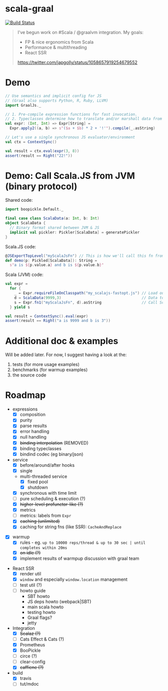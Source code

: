 # scala-graal

[![Build Status](https://travis-ci.org/japgolly/scala-graal.svg?branch=master)](https://travis-ci.org/japgolly/scala-graal)

> I've begun work on #Scala / @graalvm integration. My goals:
>
> * FP & nice ergonomics from Scala
> * Performance & multithreading
> * React SSR
>
> https://twitter.com/japgolly/status/1058657919254679552


# Demo

```scala
// Use semantics and implicit config for JS
// (Graal also supports Python, R, Ruby, LLVM)
import GraalJs._

// 1. Pre-compile expression functions for fast invocation.
// 2. Typeclasses determine how to translate and/or marshall data from Scala to JS.
val expr: (Int, Int) => Expr[String] =
  Expr.apply2((a, b) => s"($a + $b) * 2 + '!'").compile(_.asString)

// Let's use a single synchronous JS evaluator/environment
val ctx = ContextSync()

val result = ctx.eval(expr(3, 8))
assert(result == Right("22!"))
```

# Demo: Call Scala.JS from JVM (binary protocol)

Shared code:

```scala
import boopickle.Default._

final case class ScalaData(a: Int, b: Int)
object ScalaData {
  // Binary format shared between JVM & JS
  implicit val pickler: Pickler[ScalaData] = generatePickler
}
```

Scala.JS code:

```scala
@JSExportTopLevel("myScalaJsFn") // This is how we'll call this fn from the JVM
def demo(p: Pickled[ScalaData]): String =
  s"a is ${p.value.a} and b is ${p.value.b}"
```

Scala (JVM) code:

```scala
val expr =
  for {
    _ ← Expr.requireFileOnClasspath("my_scalajs-fastopt.js") // Load our Scala.JS code
    d = ScalaData(9999,3)                                    // Data to be converted JVM → binary → Scala.JS
    s ← Expr.fn1("myScalaJsFn", d).asString                  // Call Scala.JS with a case class
  } yield s

val result = ContextSync().eval(expr)
assert(result == Right("a is 9999 and b is 3"))
```

# Additional doc & examples

Will be added later. For now, I suggest having a look at the:

1. tests (for more usage examples)
2. benchmarks (for warmup examples)
3. the source code


# Roadmap

* expressions
  * [x] composition
  * [x] purity
  * [x] parse results
  * [x] error handling
  * [x] null handling
  * [x] ~~binding interpolation~~ (REMOVED)
  * [x] binding typeclasses
  * [x] bindind codec (eg binary/json)
* service
  * [x] before/around/after hooks
  * [x] single
  * multi-threaded service
    * [x] fixed pool
    * [x] shutdown
  * [x] synchronous with time limit
  * [ ] pure scheduling & execution (?)
  * [x] ~~higher-level profunctor-like (?)~~
  * [x] metrics
  * [ ] metrics: labels from `Expr`
  * [x] ~~caching (unlimited)~~
  * [x] caching for string fns (like SSR): `CacheAndReplace`
* [x] warmup
  * [x] rules - eg. `up to 10000 reps/thread & up to 30 sec | until completes within 20ms`
  * [x] ~~on idle (?)~~
  * [x] implement results of warmpup discussion with graal team
* React SSR
  * [x] render util
  * [x] `window` and especially `window.location` management
  * [ ] test util (?)
  * [ ] howto guide
    * SBT howto
    * JS deps howto (webpack|SBT)
    * main scala howto
    * testing howto
    * Graal flags?
    * jetty
* Integration
  * [x] ~~Scalaz (?)~~
  * [ ] Cats Effect & Cats (?)
  * [x] Prometheus
  * [x] BooPickle
  * [ ] circe (?)
  * [ ] clear-config
  * [x] ~~caffiene (?)~~
* build
  * [x] travis
  * [ ] tut/mdoc
